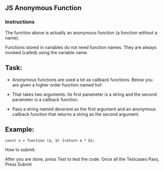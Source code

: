 ## JS Anonymous Function

### Instructions

The function above is actually an anonymous function (a function without a name).

Functions stored in variables do not need function names. They are always invoked (called) using the variable name.

## Task:

+ Anonymous functions are used a lot as callback functions. Below you are given a higher order function named hof.

+ That takes two arguments: Its first parameter is a string and the second parameter is a callback function.

+ Pass a string named devsnest as the first argument and an anonymous callback function that returns a string as the second argument.

## Example:

```
const x = function (a, b) {return a * b};
```
How to submit:

After you are done, press Test to test the code. Once all the Testcases Pass, Press Submit
